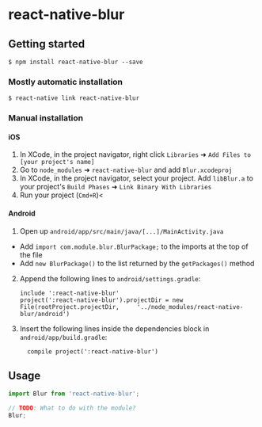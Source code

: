 
# react-native-blur

## Getting started

`$ npm install react-native-blur --save`

### Mostly automatic installation

`$ react-native link react-native-blur`

### Manual installation


#### iOS

1. In XCode, in the project navigator, right click `Libraries` ➜ `Add Files to [your project's name]`
2. Go to `node_modules` ➜ `react-native-blur` and add `Blur.xcodeproj`
3. In XCode, in the project navigator, select your project. Add `libBlur.a` to your project's `Build Phases` ➜ `Link Binary With Libraries`
4. Run your project (`Cmd+R`)<

#### Android

1. Open up `android/app/src/main/java/[...]/MainActivity.java`
  - Add `import com.module.blur.BlurPackage;` to the imports at the top of the file
  - Add `new BlurPackage()` to the list returned by the `getPackages()` method
2. Append the following lines to `android/settings.gradle`:
  	```
  	include ':react-native-blur'
  	project(':react-native-blur').projectDir = new File(rootProject.projectDir, 	'../node_modules/react-native-blur/android')
  	```
3. Insert the following lines inside the dependencies block in `android/app/build.gradle`:
  	```
      compile project(':react-native-blur')
  	```


## Usage
```javascript
import Blur from 'react-native-blur';

// TODO: What to do with the module?
Blur;
```
  